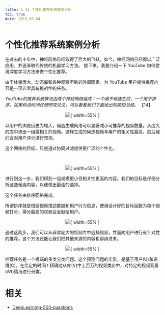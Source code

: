 ```yaml
---
title: 1.11 个性化推荐系统案例分析
toc: true
date: 2019-09-04
---
```


# 个性化推荐系统案例分析

在过去的十年中，神经网络已经取得了巨大的飞跃。如今，神经网络已经得以广泛应用，并逐渐取代传统的机器学习方法。 接下来，我要介绍一下 YouTube 如何使用深度学习方法来做个性化推荐。

由于体量庞大、动态库和各种观察不到的外部因素，为 YouTube 用户提供推荐内容是一项非常具有挑战性的任务。

*YouTube的推荐系统算法由两个神经网络组成：一个用于候选生成，一个用于排序。如果你没时间仔细研究论文，可以看看我们下面给出的简短总结。* 【14】

<center>

![](http://images.iterate.site/blog/image/20190722/H2AC5Pb1z4m9.png?imageslim){ width=55% }

</center>


以用户的浏览历史为输入，候选生成网络可以显著减小可推荐的视频数量，从庞大的库中选出一组最相关的视频。这样生成的候选视频与用户的相关性最高，然后我们会对用户评分进行预测。

这个网络的目标，只是通过协同过滤提供更广泛的个性化。

​<center>

![](http://images.iterate.site/blog/image/20190722/ln6bXJ9SEkQw.png?imageslim){ width=55% }

</center>


进行到这一步，我们得到一组规模更小但相关性更高的内容。我们的目标是仔细分析这些候选内容，以便做出最佳的选择。

这个任务由排序网络完成。

所谓排序就是根据视频描述数据和用户行为信息，使用设计好的目标函数为每个视频打分，得分最高的视频会呈献给用户。

<center>

![](http://images.iterate.site/blog/image/20190722/r42NSWrFQvbv.png?imageslim){ width=55% }

</center>


通过这两步，我们可以从非常庞大的视频库中选择视频，并面向用户进行有针对性的推荐。这个方法还能让我们把其他来源的内容也容纳进来。

<center>

![](http://images.iterate.site/blog/image/20190722/PtOmEhnfJXgb.png?imageslim){ width=55% }

</center>


推荐任务是一个极端的多类分类问题。这个预测问题的实质，是基于用户(U)和语境(C)，在给定的时间 t 精确地从库(V)中上百万的视频类(i)中，对特定的视频观看(Wt)情况进行分类。







# 相关

- [DeepLearning-500-questions](https://github.com/scutan90/DeepLearning-500-questions)
